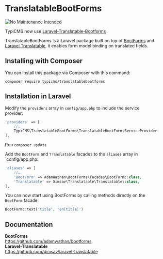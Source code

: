 # TranslatableBootForms

[![No Maintenance Intended](http://unmaintained.tech/badge.svg)](http://unmaintained.tech/)

TypiCMS now use [Laravel-Translatable-Bootforms](https://github.com/Propaganistas/Laravel-Translatable-Bootforms)

TranslatableBootForms is a Laravel package built on top of [BootForms](https://github.com/adamwathan/bootforms) and [Laravel Translatable](https://github.com/dimsav/laravel-translatable), it enables form model binding on translated fields.

## Installing with Composer

You can install this package via Composer with this command:

```
composer require typicms/translatablebootforms
```

## Installation in Laravel

Modify the `providers` array in `config/app.php` to include the service provider:

```php
'providers' => [
    //…
    TypiCMS\TranslatableBootForms\TranslatableBootFormsServiceProvider::class,
],
```

Run ```composer update```

Add the `BootForm` and `Translatable` facades to the `aliases` array in `config/app.php:

```php
'aliases' => [
    //…
    'BootForm' => AdamWathan\BootForms\Facades\BootForm::class,
    'Translatable' => Dimsav\Translatable\Translatable::class,
],
```

You can now start using BootForms by calling methods directly on the `BootForm` facade:

```php
BootForm::text('title', 'en[title]')
```

## Documentation

**BootForms**  
https://github.com/adamwathan/bootforms  
**Laravel-Translatable**  
https://github.com/dimsav/laravel-translatable
